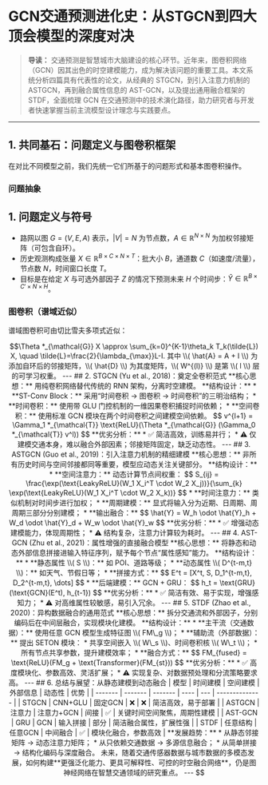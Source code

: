 # GCN交通预测进化史：从STGCN到四大顶会模型的深度对决

> **导读：**
> 交通预测是智慧城市大脑建设的核心环节。近年来，图卷积网络（GCN）因其出色的时空建模能力，成为解决该问题的重要工具。本文系统分析四篇具有代表性的论文，从经典的 STGCN，到引入注意力机制的 ASTGCN，再到融合属性信息的 AST-GCN，以及提出通用融合框架的 STDF，全面梳理 GCN 在交通预测中的技术演化路径，助力研究者与开发者快速掌握当前主流模型设计理念与实践要点。

---

## 1. 共同基石：问题定义与图卷积框架

在对比不同模型之前，我们先统一它们所基于的问题形式和基本图卷积操作。

### 问题抽象

## 1. 问题定义与符号

- 路网以图 $G=(V, E, A)$ 表示，$|V|=N$ 为节点数，$A \in \mathbb{R}^{N \times N}$ 为加权邻接矩阵（可包含自环）。
- 历史观测构成张量 $X \in \mathbb{R}^{B \times C \times N \times T}$：批大小 $B$，通道数 $C$（如速度/流量），节点数 $N$，时间窗口长度 $T$。
- 目标是在给定 $X$ 与可选外部因子 $Z$ 的情况下预测未来 $H$ 个时间步：$\hat{Y} \in \mathbb{R}^{B \times C' \times N \times H}$。

### 图卷积（谱域近似）
谱域图卷积可由切比雪夫多项式近似：
```math
\Theta *_{\mathcal{G}} X \approx \sum_{k=0}^{K-1}\theta_k T_k(\tilde{L}) X, \quad \tilde{L}=\frac{2}{\lambda_{\max}}L-I.
其中 \\( \hat{A} = A + I \\) 为添加自环后的邻接矩阵，\\( \hat{D} \\) 为其度矩阵，\\( W^{(l)} \\) 是第 \\( l \\) 层的可学习权重。

---

## 2. STGCN (Yu et al., 2018)：奠定全卷积范式

**核心思想：** 用纯卷积网络替代传统的 RNN 架构，分离时空建模。

**结构设计：**

* **ST-Conv Block：** 采用“时间卷积 → 图卷积 → 时间卷积”的三明治结构；
* **时间卷积：** 使用带 GLU 门控机制的一维因果卷积捕捉时间依赖；
* **空间卷积：** 使用标准 GCN 模块在两个时间卷积之间建模空间依赖。

$$
v^{l+1} = \Gamma_1 *_{\mathcal{T}} \text{ReLU}(\Theta *_{\mathcal{G}} (\Gamma_0 *_{\mathcal{T}} v^l))
$$

**优劣分析：**

* ✅ 简洁高效，训练易并行；
* ⚠️ 仅建模交通本身，难以融合外部因素；邻接矩阵固定，缺乏动态性。

---

## 3. ASTGCN (Guo et al., 2019)：引入注意力机制的精细建模

**核心思想：** 非所有历史时间与空间邻接都同等重要，模型应动态关注关键部分。

**结构设计：**

* **空间注意力：** 动态计算节点间权重：

  $$
  S_{ij} = \frac{\exp(\text{LeakyReLU}(W_1 X_i^T \cdot W_2 X_j))}{\sum_{k} \exp(\text{LeakyReLU}(W_1 X_i^T \cdot W_2 X_k))}
  $$
* **时间注意力：** 类似机制对时间步进行加权；
* **周期建模：** 显式将输入分为近期、日周期、周周期三部分分别建模；
* **输出融合：**

  $$
  \hat{Y} = W_h \odot \hat{Y}_h + W_d \odot \hat{Y}_d + W_w \odot \hat{Y}_w
  $$

**优劣分析：**

* ✅ 增强动态建模能力，体现周期性；
* ⚠️ 结构复杂，注意力计算较为耗时。

---

## 4. AST-GCN (Zhu et al., 2021)：属性增强的直接融合模型

**核心思想：** 将静态和动态外部信息拼接进输入特征序列，赋予每个节点“属性感知”能力。

**结构设计：**

* **静态属性 \\( S \\)：** 如 POI、道路等级；
* **动态属性 \\( D^{t-m,t} \\)：** 如天气、节假日等；
* **拼接方式：**

  $$
  E^t = [X^t, S, D_1^{t-m,t}, D_2^{t-m,t}, \dots]
  $$
* **后端建模：** GCN + GRU：

  $$
  h_t = \text{GRU}(\text{GCN}(E^t), h_{t-1})
  $$

**优劣分析：**

* ✅ 简洁有效、易于实现，增强感知力；
* ⚠️ 对高维属性较敏感，易引入冗余。

---

## 5. STDF (Zhao et al., 2020)：异构数据融合的通用范式

**核心思想：** 拆分交通流和外部因子，分别编码后在中间层融合，实现模块化建模。

**结构设计：**

* **主干流（交通数据）：** 使用任意 GCN 模型生成特征图 \\( FM\_g \\)；
* **辅助流（外部数据）：** 提出 SETON 模块：

  * 共享空间嵌入 \\( W\_s \\)、时间卷积核 \\( W\_t \\)；
  * 所有节点共享参数，提升建模效率；
* **融合方式：**

  $$
  FM_{fused} = \text{ReLU}(FM_g + \text{Transformer}(FM_{st}))
  $$

**优劣分析：**

* ✅ 高度模块化、参数高效、灵活扩展；
* ⚠️ 实现复杂、对数据预处理和分流策略要求高。

---

## 6. 总结与展望：从静态建模到动态融合

| 模型      | 时间建模    | 空间建模    | 外部信息 | 动态性 | 优势             |
| ------- | ------- | ------- | ---- | --- | -------------- |
| STGCN   | CNN+GLU | 固定GCN   | ❌    | ❌   | 简洁高效，易于部署      |
| ASTGCN  | 注意力     | 注意力+GCN | 间接   | ✅   | 关键时间空间聚焦，周期性建模 |
| AST-GCN | GRU     | GCN     | 输入拼接 | 部分  | 简洁融合属性，扩展性强    |
| STDF    | 任意结构    | 任意GCN   | 中间融合 | ✅   | 模块化融合，参数高效     |

**发展趋势：**

* 从静态邻接矩阵 → 动态注意力矩阵；
* 从只依赖交通数据 → 多源信息融合；
* 从简单拼接 → 结构化编码与深度融合。

未来，随着交通传感器数据与城市数据的多模态发展，如何构建**更强泛化能力、更具可解释性、可控的时空融合网络**，仍是图神经网络在智慧交通领域的研究重点。

---


